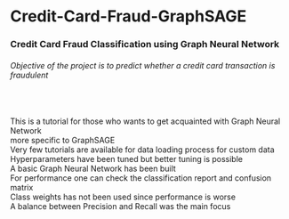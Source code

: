 # Credit-Card-Fraud-GraphSAGE

### Credit Card Fraud Classification using Graph Neural Network

###### Objective of the project is to predict whether a credit card transaction is fraudulent<br />
<br />
<br />
This is a tutorial for those who wants to get acquainted with Graph Neural Network<br />
more specific to GraphSAGE<br />
Very few tutorials are available for data loading process for custom data<br />
Hyperparameters have been tuned but better tuning is possible<br />
A basic Graph Neural Network has been built<br />
For performance one can check the classification report and confusion matrix<br />
Class weights has not been used since performance is worse<br />
A balance between Precision and Recall was the main focus
